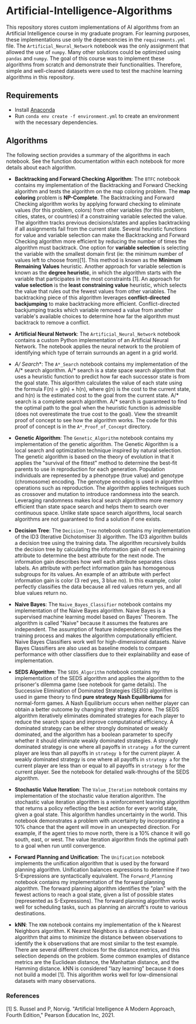 # Artificial-Intelligence-Algorithms

This repository stores custom implementations of AI algorithms from an Artificial Intelligence course in my graduate program. For learning purposes, these implementations use only the depencencies in the `requirements.yml` file. The `Artificial_Neural_Network` notebook was the only assignment that allowed the use of `numpy`. Many other solutions could be optimized using `pandas` and `numpy`. The goal of this course was to implement these algorithms from scratch and demonstrate their functionalities. Therefore, simple and well-cleaned datasets were used to test the machine learning algorithms in this repository. 

## Requirements

- Install [Anaconda](https://www.anaconda.com/download)
- Run `conda env create -f environment.yml` to create an environment with the necessary dependencies. 


## Algorithms

The following section provides a summary of the algorithms in each notebook. See the function documentation within each notebook for more details about each algorithm.

- **Backtracking and Forward Checking Algorithm**: The `BTFC` notebook contains my implementation of the Backtracking and Forward Checking algorithm and tests the algorithm on the map coloring problem. The **map coloring** problem is **NP-Complete**. The Backtracking and Forward Checking algorithm works by applying forward checking to eliminate values (for this problem, colors) from other variables (for this problem, cities, states, or countries) if a constraining variable selected the value. The algorithm tracks previous decisions/states and applies backtracking if all assignments fail from the current state. Several heuristic functions for value and variable selection can make the Backtracking and Forward Checking algorithm more efficient by reducing the number of times the algorithm must backtrack. One option for **variable selection** is selecting the variable with the smallest domain first (ie: the minimum number of values left to choose from)[1]. This method is known as the **Minimum Remaining Values** heuristic. Another approach for variable selection is known as the **degree heuristic**, in which the algorithm starts with the variable that participates in the most constraints [1]. An approach for **value selection** is the **least constraining value** heuristic, which selects the value that rules out the fewest values from other variables. The backtracking piece of this algorithm leverages **conflict-directed backjumping** to make backtracking more efficient. Conflict-directed backjumping tracks which variable removed a value from another variable's available choices to determine how far the algorithm must backtrack to remove a conflict.

- **Artificial Neural Network**: The `Artificial_Neural_Network` notebook contains a custom Python implementation of an Artificial Neural Network. The notebook applies the neural network to the problem of identifying which type of terrain surrounds an agent in a grid world.

- **A/* Search**: The `A*_Search` notebook contains my implementation of the A/* search algorithm. A/* search is a state space search algorithm that uses a heuristic function to predict how far each successor state is from the goal state. This algorithm calculates the value of each state using the formula F(n) = g(n) + h(n), where g(n) is the cost to the current state, and h(n) is the estimated cost to the goal from the current state. A/* search is a complete search algorithm. A/* search is guaranteed to find the optimal path to the goal when the heuristic function is admissible (does not overestimate the true cost to the goal). View the streamlit proof of concept to see how the algorithm works. The code for this proof of concept is in the `A*_Proof_of_Concept` directory.

- **Genetic Algorithm**: The `Genetic_Algorithm` notebook contains my implementation of the genetic algorithm. The Genetic Algorithm is a local search and optimization technique inspired by natural selection. The genetic algorithm is based on the theory of evolution in that it applies the "survival of the fittest" method to determine the best-fit parents to use in reproduction for each generation. Population individuals are represented by a phenotype (true value) and genotype (chromosome) encoding. The genotype encoding is used in algorithm operations such as reproduction. The algorithm applies techniques such as crossover and mutation to introduce randomness into the search. Leveraging randomness makes local search algorithms more memory efficient than state space search and helps them to search over continuous space. Unlike state space search algorithms, local search algorithms are not guaranteed to find a solution if one exists.

- **Decision Tree**: The `Decision_Tree` notebook contains my implementation of the ID3 (Iterative Dichotomiser 3) algorithm. The ID3 algorithm builds a decision tree using the training data. The algorithm recursively builds the decision tree by calculating the information gain of each remaining attribute to determine the best attribute for the next node. The information gain describes how well each attribute separates class labels. An attribute with perfect information gain has homogenous subgroups for its values. An example of an attribute with perfect information gain is color (3 red yes, 3 blue no). In this example, color perfectly classifies the data because all red values return yes, and all blue values return no.

- **Naive Bayes**: The `Naive_Bayes_Classifier` notebook contains my implementation of the Naive Bayes algorithm. Naive Bayes is a supervised machine learning model based on Bayes' Theorem. The algorithm is called "Naive" because it assumes the features are independent. The assumption of feature independence simplifies the training process and makes the algorithm computationally efficient. Naive Bayes Classifiers work well for high-dimensional datasets. Naive Bayes Classifiers are also used as baseline models to compare performance with other classifiers due to their explainability and ease of implementation.

- **SEDS Algorithm**: The `SEDS_Algorithm` notebook contains my implementation of the SEDS algorithm and applies the algorithm to the prisoner's dilemma game (see notebook for game details). The Successive Elimination of Dominated Strategies (SEDS) algorithm is used in game theory to find **pure strategy Nash Equilibriums** for normal-form games. A Nash Equilibrium occurs when neither player can obtain a better outcome by changing their strategy alone. The SEDS algorithm iteratively eliminates dominated strategies for each player to reduce the search space and improve computational efficiency. A dominated strategy can be either strongly dominated or weakly dominated, and the algorithm has a boolean parameter to specify whether it should eliminate weakly dominated strategies. A strongly dominated strategy is one where all payoffs in `strategy a` for the current player are less than all payoffs in `strategy b` for the current player. A weakly dominated strategy is one where all payoffs in `strategy a` for the current player are less than or equal to all payoffs in `strategy b` for the current player. See the notebook for detailed walk-throughs of the SEDS algorithm.

- **Stochastic Value Iteration**: The `Value_Iteration` notebook contains my implementation of the stochastic value iteration algorithm. The stochastic value iteration algorithm is a reinforcement learning algorithm that returns a policy reflecting the best action for every world state, given a goal state. This algorithm handles uncertainty in the world. This notebook demonstrates a problem with uncertainty by incorporating a 10% chance that the agent will move in an unexpected direction. For example, if the agent tries to move north, there is a 10% chance it will go south, east, or west. The value iteration algorithm finds the optimal path to a goal when run until convergence.

- **Forward Planning and Unification**: The `Unification` notebook implements the unification algorithm that is used by the forward planning algorithm. Unification balances expressions to determine if two S-Expressions are syntactically equivalent. The `Forward_Planning` notebook contains my implementation of the forward planning algorithm. The forward planning algorithm identifies the "plan" with the fewest actions to reach a goal state, given a list of possible states (represented as S-Expressions). The forward planning algorithm works well for scheduling tasks, such as planning an aircraft's route to various destinations.

- **kNN**: The `KNN` notebook contains my implementation of the k Nearest Neighbors algorithm. K Nearest Neighbors is a distance-based algorithm that aims to minimize the distance between observations to identify the k observations that are most similar to the test example. There are several different choices for the distance metrics, and this selection depends on the problem. Some common examples of distance metrics are the Euclidean distance, the Manhattan distance, and the Hamming distance. kNN is considered "lazy learning" because it does not build a model [1]. This algorithm works well for low-dimensional datasets with many observations.



### References

[1] S. Russel and P, Norvig. "Artificial Intelligence A Modern Approach, Fourth Edition," Pearson Education Inc, 2021. 
